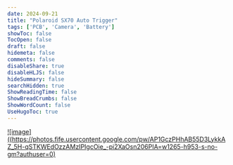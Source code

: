 ```yaml
---
date: 2024-09-21
title: "Polaroid SX70 Auto Trigger"
tags: ['PCB', 'Camera', 'Battery']
showToc: false
TocOpen: false
draft: false
hidemeta: false
comments: false
disableShare: true
disableHLJS: false
hideSummary: false
searchHidden: true
ShowReadingTime: false
ShowBreadCrumbs: false
ShowWordCount: false
UseHugoToc: true
---
```


[![image]((https://photos.fife.usercontent.google.com/pw/AP1GczPHhAB55D3LykkAZ_5H-qSTKWEdOzzAMzIPIgcOie_-pi2XaOsn206PIA=w1265-h953-s-no-gm?authuser=0)](https://photos.fife.usercontent.google.com/pw/AP1GczPHhAB55D3LykkAZ_5H-qSTKWEdOzzAMzIPIgcOie_-pi2XaOsn206PIA=w1265-h953-s-no-gm?authuser=0)


